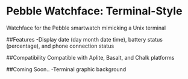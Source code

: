 # Pebble Watchface: Terminal-Style
Watchface for the Pebble smartwatch mimicking a Unix terminal

##Features
-Display date (day month date time), battery status (percentage), and phone connection status

##Compatibility
Compatible with Aplite, Basalt, and Chalk platforms

##Coming Soon..
-Terminal graphic background
